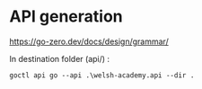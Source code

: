 # API generation

https://go-zero.dev/docs/design/grammar/

In destination folder (api/) :
```shell
goctl api go --api .\welsh-academy.api --dir .
```

